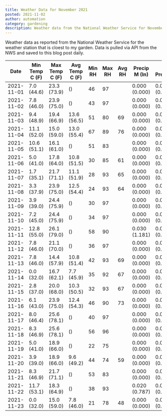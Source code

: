 ```yaml
---
title: Weather Data for November 2021
posted: 2021-11-02
author: automation
category: gardening
description: Weather data from the National Weather Service for November 2021
---
```


Weather data as reported from the National Weather Service for the weather station 
that is cloest to my garden. Data is pulled via API from the NWS and saved to this 
blog post daily.

|Date|Min Temp C (F)|Max Temp C (F)|Avg Temp C (F)|Min RH|Max RH|Avg RH|Precip M (In)|Avg Precip/Hr|
|---|---|---|---|---|---|---|---|---|
|2021-11-01|7.0 (44.6)|23.3 (73.9)| ()|46|97||0.000 (0.000)|0.000 (0.000)|
|2021-11-02|7.8 (46.0)|23.9 (75.0)| ()|43|97||0.000 (0.000)|0.000 (0.000)|
|2021-11-03|9.4 (48.9)|19.4 (66.9)|13.6 (56.5)|51|80|69|0.000 (0.000)|0.000 (0.000)|
|2021-11-04|11.1 (52.0)|15.0 (59.0)|13.0 (55.4)|67|89|76|0.000 (0.000)|0.000 (0.000)|
|2021-11-05|10.6 (51.1)|16.1 (61.0)| ()|51|83||0.000 (0.000)|0.000 (0.000)|
|2021-11-06|5.0 (41.0)|17.8 (64.0)|10.8 (51.5)|30|85|61|0.000 (0.000)|0.000 (0.000)|
|2021-11-07|1.7 (35.1)|21.7 (71.1)|11.1 (51.9)|28|93|65|0.000 (0.000)|0.000 (0.000)|
|2021-11-08|3.3 (37.9)|23.9 (75.0)|12.5 (54.4)|24|93|64|0.000 (0.000)|0.000 (0.000)|
|2021-11-09|3.9 (39.0)|24.4 (75.9)| ()|30|97||0.000 (0.000)|0.000 (0.000)|
|2021-11-10|7.2 (45.0)|24.4 (75.9)| ()|34|97||0.000 (0.000)|0.000 (0.000)|
|2021-11-11|12.8 (55.0)|26.1 (79.0)| ()|58|90||0.030 (1.181)|0.037 (0.037)|
|2021-11-12|7.8 (46.0)|21.1 (70.0)| ()|36|97||0.000 (0.000)|0.000 (0.000)|
|2021-11-13|7.8 (46.0)|14.4 (57.9)|10.8 (51.4)|42|93|69|0.000 (0.000)|0.000 (0.000)|
|2021-11-14|0.0 (32.0)|16.7 (62.1)|7.7 (45.9)|35|92|67|0.000 (0.000)|0.000 (0.000)|
|2021-11-15|2.8 (37.0)|20.0 (68.0)|10.3 (50.5)|32|93|67|0.000 (0.000)|0.000 (0.000)|
|2021-11-16|6.1 (43.0)|23.9 (75.0)|12.4 (54.3)|46|90|73|0.000 (0.000)|0.000 (0.000)|
|2021-11-17|8.0 (46.4)|25.6 (78.1)| ()|40|97||0.000 (0.000)|0.000 (0.000)|
|2021-11-18|8.3 (46.9)|25.6 (78.1)| ()|56|96||0.000 (0.000)|0.000 (0.000)|
|2021-11-19|5.0 (41.0)|18.9 (66.0)| ()|22|75||0.000 (0.000)|0.000 (0.000)|
|2021-11-20|3.9 (39.0)|18.9 (66.0)|9.6 (49.2)|44|74|59|0.000 (0.000)|0.000 (0.000)|
|2021-11-21|8.3 (46.9)|21.7 (71.1)| ()|53|83||0.000 (0.000)|0.000 (0.000)|
|2021-11-22|11.7 (53.1)|18.3 (64.9)| ()|38|93||0.020 (0.787)|0.018 (0.018)|
|2021-11-23|0.0 (32.0)|15.0 (59.0)|7.8 (46.0)|21|78|48|0.000 (0.000)|0.000 (0.000)|

